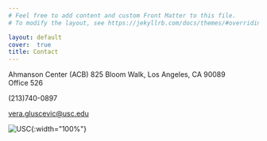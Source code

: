 ```yaml
---
# Feel free to add content and custom Front Matter to this file.
# To modify the layout, see https://jekyllrb.com/docs/themes/#overriding-theme-defaults

layout: default
cover:  true
title: Contact
---
```


Ahmanson Center (ACB) 825 Bloom Walk, Los Angeles, CA 90089  
Office 526  

(213)740-0897  

vera.gluscevic@usc.edu  

![USC]({{veragluscevic.github.io}}/assets/img/USC.jpg){:width="100%"}

